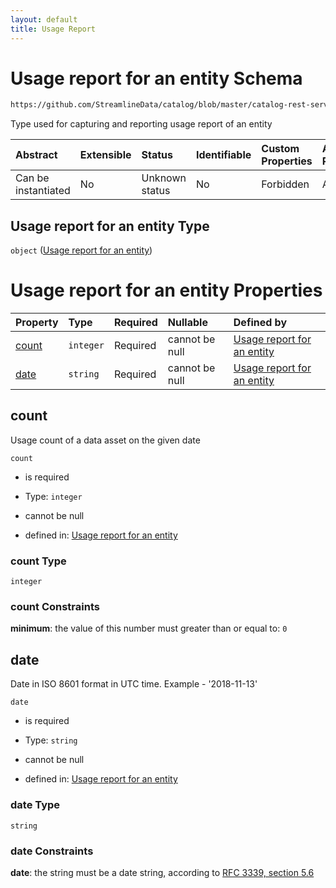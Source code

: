 ```yaml
---
layout: default
title: Usage Report
---
```

# Usage report for an entity Schema

```txt
https://github.com/StreamlineData/catalog/blob/master/catalog-rest-service/src/main/resources/json/schema/type/usageReport.json
```

Type used for capturing and reporting usage report of an entity

| Abstract            | Extensible | Status         | Identifiable | Custom Properties | Additional Properties | Access Restrictions | Defined In                                                              |
| :------------------ | :--------- | :------------- | :----------- | :---------------- | :-------------------- | :------------------ | :---------------------------------------------------------------------- |
| Can be instantiated | No         | Unknown status | No           | Forbidden         | Allowed               | none                | [usageReport.json](usageReport.md) |

## Usage report for an entity Type

`object` ([Usage report for an entity](usagereport.md))

# Usage report for an entity Properties

| Property        | Type      | Required | Nullable       | Defined by                                                                                                                                                                                                        |
| :-------------- | :-------- | :------- | :------------- | :---------------------------------------------------------------------------------------------------------------------------------------------------------------------------------------------------------------- |
| [count](#count) | `integer` | Required | cannot be null | [Usage report for an entity](usagereport-properties-count.md "https://github.com/StreamlineData/catalog/blob/master/catalog-rest-service/src/main/resources/json/schema/type/usageReport.json#/properties/count") |
| [date](#date)   | `string`  | Required | cannot be null | [Usage report for an entity](common-definitions-date.md "https://github.com/StreamlineData/catalog/blob/master/catalog-rest-service/src/main/resources/json/schema/type/usageReport.json#/properties/date")       |

## count

Usage count of a data asset on the given date

`count`

*   is required

*   Type: `integer`

*   cannot be null

*   defined in: [Usage report for an entity](usagereport-properties-count.md "https://github.com/StreamlineData/catalog/blob/master/catalog-rest-service/src/main/resources/json/schema/type/usageReport.json#/properties/count")

### count Type

`integer`

### count Constraints

**minimum**: the value of this number must greater than or equal to: `0`

## date

Date in ISO 8601 format in UTC time. Example - '2018-11-13'

`date`

*   is required

*   Type: `string`

*   cannot be null

*   defined in: [Usage report for an entity](common-definitions-date.md "https://github.com/StreamlineData/catalog/blob/master/catalog-rest-service/src/main/resources/json/schema/type/usageReport.json#/properties/date")

### date Type

`string`

### date Constraints

**date**: the string must be a date string, according to [RFC 3339, section 5.6](https://tools.ietf.org/html/rfc3339 "check the specification")
